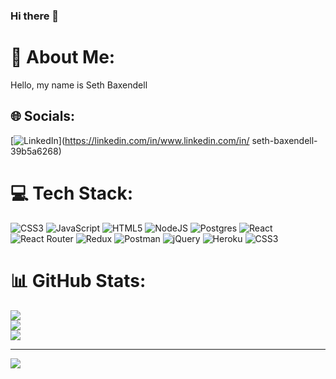 ### Hi there 👋

# 💫 About Me:
Hello, my name is Seth Baxendell 


## 🌐 Socials:
[![LinkedIn](https://img.shields.io/badge/LinkedIn-%230077B5.svg?logo=linkedin&logoColor=white)](https://linkedin.com/in/www.linkedin.com/in/ seth-baxendell-39b5a6268) 

# 💻 Tech Stack:
![CSS3](https://img.shields.io/badge/css3-%231572B6.svg?style=plastic&logo=css3&logoColor=white) ![JavaScript](https://img.shields.io/badge/javascript-%23323330.svg?style=plastic&logo=javascript&logoColor=%23F7DF1E) ![HTML5](https://img.shields.io/badge/html5-%23E34F26.svg?style=plastic&logo=html5&logoColor=white) ![NodeJS](https://img.shields.io/badge/node.js-6DA55F?style=plastic&logo=node.js&logoColor=white) ![Postgres](https://img.shields.io/badge/postgres-%23316192.svg?style=plastic&logo=postgresql&logoColor=white) ![React](https://img.shields.io/badge/react-%2320232a.svg?style=plastic&logo=react&logoColor=%2361DAFB) ![React Router](https://img.shields.io/badge/React_Router-CA4245?style=plastic&logo=react-router&logoColor=white) ![Redux](https://img.shields.io/badge/redux-%23593d88.svg?style=plastic&logo=redux&logoColor=white) ![Postman](https://img.shields.io/badge/Postman-FF6C37?style=plastic&logo=postman&logoColor=white) ![jQuery](https://img.shields.io/badge/jquery-%230769AD.svg?style=plastic&logo=jquery&logoColor=white) ![Heroku](https://img.shields.io/badge/heroku-%23430098.svg?style=plastic&logo=heroku&logoColor=white) ![CSS3](https://img.shields.io/badge/css3-%231572B6.svg?style=plastic&logo=css3&logoColor=white)
# 📊 GitHub Stats:
![](https://github-readme-stats.vercel.app/api?username=sbaxend&theme=dark&hide_border=false&include_all_commits=true&count_private=true)<br/>
![](https://github-readme-streak-stats.herokuapp.com/?user=sbaxend&theme=dark&hide_border=false)<br/>
![](https://github-readme-stats.vercel.app/api/top-langs/?username=sbaxend&theme=dark&hide_border=false&include_all_commits=true&count_private=true&layout=compact)

---
[![](https://visitcount.itsvg.in/api?id=sbaxend&icon=0&color=3)](https://visitcount.itsvg.in)

<!-- Proudly created with GPRM ( https://gprm.itsvg.in ) -->
